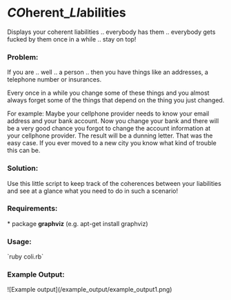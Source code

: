 <h1><i>CO</i>herent_<i>LI</i>abilities</h1>
Displays your coherent liabilities .. everybody has them .. everybody gets fucked by them once in a while .. stay on top!

<h3>Problem:</h3>
If you are .. well .. a person .. then you have things like an addresses, a telephone number or insurances.

Every once in a while you change some of these things and you almost always forget some of the things that depend on the thing you just changed.

For example: Maybe your cellphone provider needs to know your email address and your bank account. Now you change your bank and there will be a very good chance you forgot to change the account information at your cellphone provider. The result will be a dunning letter. That was the easy case. If you ever moved to a new city you know what kind of trouble this can be.

<h3>Solution:</h3>

Use this little script to keep track of the coherences between your liabilities and see at a glance what you need to do in such a scenario!

<h3>Requirements:</h3>
* package <b>graphviz</b> (e.g. apt-get install graphviz)

<h3>Usage:</h3>
`ruby coli.rb`

<h3>Example Output:</h3>
![Example output](/example_output/example_output1.png)
